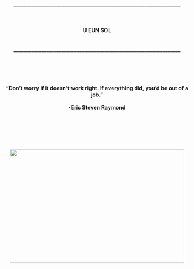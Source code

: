 
<p align="center">
  <b> __________________________________________________________________<br><br><br><br>
<!--   <b>      *                                             *              <br>
  <b>                                *                                  <br>
  <b>                 *                                             *   <br>
  <b>                                             *                     <br> -->
  <b> U EUN SOL </b><br><br><br>
<!--   <b>                                   *                               <br>
  <b>       *                                                  *        <br>
  <b>                      *                         *                  <br> -->
  <b> __________________________________________________________________<br><br><br><br><br><br>
  <b>“Don’t worry if it doesn’t work right. If everything did, you’d be out of a job.”<br><br>
  <b>-Eric Steven Raymond<br><br><br><br><br><br><br>
  <img width="460" height="300" src= https://user-images.githubusercontent.com/66423580/99405968-b1050f80-2930-11eb-9b49-7e108e5bb1e4.png>
  <br><br>
  
</p>

<!--<b>https://github-readme-stats.vercel.app/api?username=YuEunSol&show_icons=true&theme=graywhite</b><br>

-->

<!--
**YuEunsol/YuEunSol** is a ✨ _special_ ✨ repository because its `README.md` (this file) appears on your GitHub profile.

Here are some ideas to get you started:

- 🔭 I’m currently working on ...
- 🌱 I’m currently learning ...
- 👯 I’m looking to collaborate on ...
- 🤔 I’m looking for help with ...
- 💬 Ask me about ...
- 📫 How to reach me: ...
- 😄 Pronouns: ...
- ⚡ Fun fact: ...
-->
